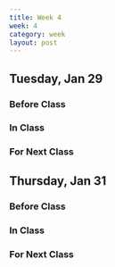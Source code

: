 ```yaml
---
title: Week 4 
week: 4
category: week
layout: post
---
```


## Tuesday, Jan 29

### Before Class

### In Class

### For Next Class


<!-- # # # # # # # # # # # # # # # # # # # # # # # # # # # -->

## Thursday, Jan 31

### Before Class

### In Class

### For Next Class


<!-- # # # # # # # # # # # # # # # # # # # # # # # # # # # -->

